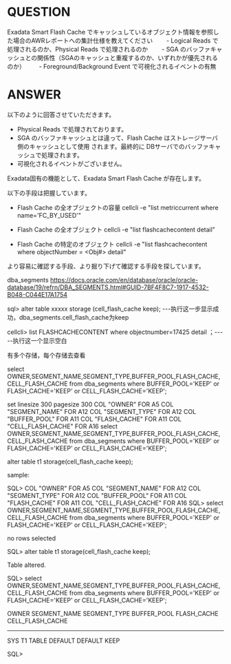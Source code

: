 
QUESTION
===========
Exadata Smart Flash Cache でキャッシュしているオブジェクト情報を参照した場合のAWRレポートへの集計仕様を教えてください
　　- Logical Reads で処理されるのか、Physical Reads で処理されるのか
　　- SGA のバッファキャッシュとの関係性（SGAのキャッシュと重複するのか、いずれかが優先されるのか）
　　- Foreground/Background Event で可視化されるイベントの有無


ANSWER
===========
以下のように回答させていただきます。

- Physical Reads で処理されております。
- SGA のバッファキャッシュとは違って、Flash Cache はストレージサーバ側のキャッシュとして使用
されます。最終的に DBサーバでのバッファキャッシュで処理されます。
- 可視化されるイベントがございません。



Exadata固有の機能として、Exadata Smart Flash Cache が存在します。

以下の手段は把握しています。

- Flash Cache の全オブジェクトの容量
cellcli -e "list metriccurrent where name='FC_BY_USED'"

- Flash Cache の全オブジェクト
cellcli -e "list flashcachecontent detail"

- Flash Cache の特定のオブジェクト
cellcli -e "list flashcachecontent where objectNumber = <Obj#> detail"

より容易に確認する手段、より掘り下げて確認する手段を探しています。



dba_segments
https://docs.oracle.com/en/database/oracle/oracle-database/19/refrn/DBA_SEGMENTS.html#GUID-7BF4F8C7-1917-4532-B048-C044E17A1754

sql> alter table xxxxx storage (cell_flash_cache keep);
---执行这一步显示成功，dba_segments.cell_flash_cache为keep

cellcli> list FLASHCACHECONTENT where objectnumber=17425 detail ；-----执行这一个显示空白

有多个存储，每个存储去查看

select OWNER,SEGMENT_NAME,SEGMENT_TYPE,BUFFER_POOL,FLASH_CACHE,CELL_FLASH_CACHE from dba_segments where BUFFER_POOL='KEEP' or FLASH_CACHE='KEEP' or CELL_FLASH_CACHE='KEEP';




set linesize 300 pagesize 300
COL "OWNER"                          FOR A5
COL "SEGMENT_NAME"                   FOR A12
COL "SEGMENT_TYPE"                   FOR A12
COL "BUFFER_POOL"                    FOR A11
COL "FLASH_CACHE"                    FOR A11
COL "CELL_FLASH_CACHE"               FOR A16
select OWNER,SEGMENT_NAME,SEGMENT_TYPE,BUFFER_POOL,FLASH_CACHE,CELL_FLASH_CACHE from dba_segments where BUFFER_POOL='KEEP' or FLASH_CACHE='KEEP' or CELL_FLASH_CACHE='KEEP';

alter table t1 storage(cell_flash_cache keep);


sample:

SQL> 
COL "OWNER"                          FOR A5
COL "SEGMENT_NAME"                   FOR A12
COL "SEGMENT_TYPE"                   FOR A12
COL "BUFFER_POOL"                    FOR A11
COL "FLASH_CACHE"                    FOR A11
COL "CELL_FLASH_CACHE"               FOR A16
SQL> select OWNER,SEGMENT_NAME,SEGMENT_TYPE,BUFFER_POOL,FLASH_CACHE,CELL_FLASH_CACHE from dba_segments where BUFFER_POOL='KEEP' or FLASH_CACHE='KEEP' or CELL_FLASH_CACHE='KEEP';

no rows selected

SQL> alter table t1 storage(cell_flash_cache keep);

Table altered.

SQL> select OWNER,SEGMENT_NAME,SEGMENT_TYPE,BUFFER_POOL,FLASH_CACHE,CELL_FLASH_CACHE from dba_segments where BUFFER_POOL='KEEP' or FLASH_CACHE='KEEP' or CELL_FLASH_CACHE='KEEP';

OWNER SEGMENT_NAME SEGMENT_TYPE BUFFER_POOL FLASH_CACHE CELL_FLASH_CACHE
----- ------------ ------------ ----------- ----------- ----------------
SYS   T1	   TABLE	DEFAULT     DEFAULT	KEEP

SQL> 




